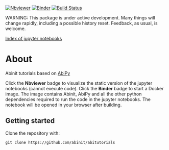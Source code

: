 [![Nbviewer](https://img.shields.io/badge/render-nbviewer-orange.svg)](https://nbviewer.jupyter.org/github/abinit/abitutorials/blob/master/abitutorials/index.ipynb)
[![Binder](https://mybinder.org/badge.svg)](https://mybinder.org/v2/gh/abinit/abitutorials/master)
[![Build Status](https://travis-ci.org/abinit/abitutorials.svg?branch=master)](https://travis-ci.org/abinit/abitutorials)

WARNING: This package is under active development. 
Many things will change rapidly, including a possible history reset. 
Feedback, as usual, is welcome.  

[Index of jupyter notebooks](https://nbviewer.jupyter.org/github/abinit/abitutorials/blob/master/abitutorials/index.ipynb)

About
=====

Abinit tutorials based on [AbiPy](https://github.com/abinit/abipy)

Click the **Nbviewer** badge to visualize the static version of the jupyter notebooks (cannot execute code).
Click the **Binder** badge to start a Docker image.
The image contains Abinit, AbiPy and all the other python dependencies
required to run the code in the jupyter notebooks.
The notebook will be opened in your browser after building.

## Getting started

Clone the repository with:

    git clone https://github.com/abinit/abitutorials

